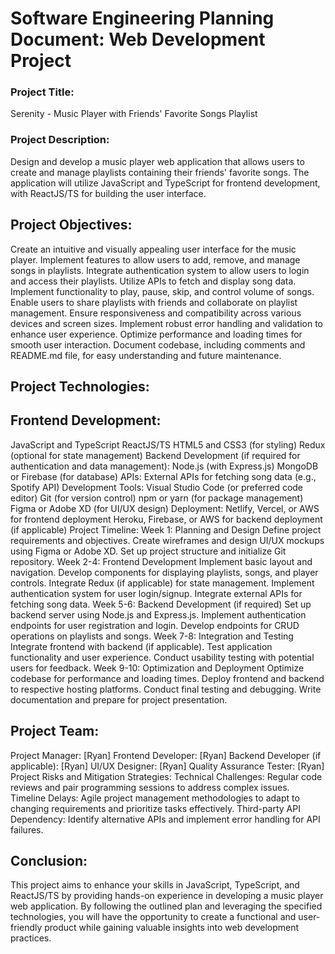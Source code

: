 
# Software Engineering Planning Document: Web Development Project

### Project Title:

Serenity - Music Player with Friends' Favorite Songs Playlist

### Project Description:

Design and develop a music player web application that allows users to create and manage playlists containing their friends' favorite songs. The application will utilize JavaScript and TypeScript for frontend development, with ReactJS/TS for building the user interface.

## Project Objectives:

Create an intuitive and visually appealing user interface for the music player.
Implement features to allow users to add, remove, and manage songs in playlists.
Integrate authentication system to allow users to login and access their playlists.
Utilize APIs to fetch and display song data.
Implement functionality to play, pause, skip, and control volume of songs.
Enable users to share playlists with friends and collaborate on playlist management.
Ensure responsiveness and compatibility across various devices and screen sizes.
Implement robust error handling and validation to enhance user experience.
Optimize performance and loading times for smooth user interaction.
Document codebase, including comments and README.md file, for easy understanding and future maintenance.

## Project Technologies:

## Frontend Development:

JavaScript and TypeScript
ReactJS/TS
HTML5 and CSS3 (for styling)
Redux (optional for state management)
Backend Development (if required for authentication and data management):
Node.js (with Express.js)
MongoDB or Firebase (for database)
APIs:
External APIs for fetching song data (e.g., Spotify API)
Development Tools:
Visual Studio Code (or preferred code editor)
Git (for version control)
npm or yarn (for package management)
Figma or Adobe XD (for UI/UX design)
Deployment:
Netlify, Vercel, or AWS for frontend deployment
Heroku, Firebase, or AWS for backend deployment (if applicable)
Project Timeline:
Week 1: Planning and Design
Define project requirements and objectives.
Create wireframes and design UI/UX mockups using Figma or Adobe XD.
Set up project structure and initialize Git repository.
Week 2-4: Frontend Development
Implement basic layout and navigation.
Develop components for displaying playlists, songs, and player controls.
Integrate Redux (if applicable) for state management.
Implement authentication system for user login/signup.
Integrate external APIs for fetching song data.
Week 5-6: Backend Development (if required)
Set up backend server using Node.js and Express.js.
Implement authentication endpoints for user registration and login.
Develop endpoints for CRUD operations on playlists and songs.
Week 7-8: Integration and Testing
Integrate frontend with backend (if applicable).
Test application functionality and user experience.
Conduct usability testing with potential users for feedback.
Week 9-10: Optimization and Deployment
Optimize codebase for performance and loading times.
Deploy frontend and backend to respective hosting platforms.
Conduct final testing and debugging.
Write documentation and prepare for project presentation.

## Project Team:
Project Manager: [Ryan]
Frontend Developer: [Ryan]
Backend Developer (if applicable): [Ryan]
UI/UX Designer: [Ryan]
Quality Assurance Tester: [Ryan]
Project Risks and Mitigation Strategies:
Technical Challenges: Regular code reviews and pair programming sessions to address complex issues.
Timeline Delays: Agile project management methodologies to adapt to changing requirements and prioritize tasks effectively.
Third-party API Dependency: Identify alternative APIs and implement error handling for API failures.

## Conclusion:

This project aims to enhance your skills in JavaScript, TypeScript, and ReactJS/TS by providing hands-on experience in developing a music player web application. By following the outlined plan and leveraging the specified technologies, you will have the opportunity to create a functional and user-friendly product while gaining valuable insights into web development practices.

